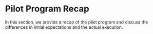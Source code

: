 # Pilot Program Recap  

In this section, we provide a recap of the pilot program and discuss the differences in initial expectations and the actual execution.